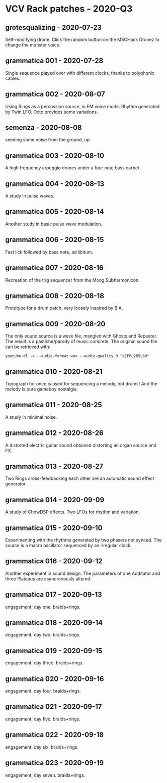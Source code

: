 # VCV Rack patches - 2020-Q3

## grotesqualizing - 2020-07-23

Self-modifying drone. Click the random button on the MSCHack Dronez to change the monster voice.

## grammatica 001 - 2020-07-28

Single sequence played over with different clocks, thanks to polyphonic cables.

## grammatica 002 - 2020-08-07

Using Rings as a percussion source, in FM voice mode. Rhythm generated by Twin LFO. Octo provides some variations.

## semenza - 2020-08-08

seeding some noise from the ground, up.

## grammatica 003 - 2020-08-10

A high frequency arpeggio drones under a four note bass carpet.

## grammatica 004 - 2020-08-13

A study in pulse waves.

## grammatica 005 - 2020-08-14

Another study in basic pulse wave modulation.

## grammatica 006 - 2020-08-15

Fast lick followed by bass note, ad libitum.

## grammatica 007 - 2020-08-16

Recreation of the trig sequencer from the Moog Subharmonicon.

## grammatica 008 - 2020-08-18

Prototype for a drum patch, very loosely inspired by BIA.

## grammatica 009 - 2020-08-20

The only sound source is a wave file, mangled with Ghosts and Repeater. The result is a pastiche/parody of music concrete.
The original sound file can be retrieved with:

```
youtube-dl -x --audio-format wav --audio-quality 0 "aEFPu2B5L60"
```

## grammatica 010 - 2020-08-21

Topograph for once is used for sequencing a melody, not drums! And the melody is pure gameboy nostalgia.

## grammatica 011 - 2020-08-25

A study in minimal noise.

## grammatica 012 - 2020-08-26

A distorted electric guitar sound obtained distorting an organ source and FX.

## grammatica 013 - 2020-08-27

Two Rings cross-feedbacking each other are an automatic sound effect generator.

## grammatica 014 - 2020-09-09

A study of ChowDSP effects. Two LFOs for rhythm and variation.

## grammatica 015 - 2020-09-10

Experimenting with the rhythms generated by two phasers not synced. The source is a macro oscillator sequenced by an irregular clock.

## grammatica 016 - 2020-09-12

Another experiment in sound design. The parameters of one Additator and three Plateaus are asyncronously altered.

## grammatica 017 - 2020-09-13

engagement, day one. braids+rings.

## grammatica 018 - 2020-09-14

engagement, day two. braids+rings.

## grammatica 019 - 2020-09-15

engagement, day three. braids+rings.

## grammatica 020 - 2020-09-16

engagement, day four. braids+rings.

## grammatica 021 - 2020-09-17

engagement, day five. braids+rings.

## grammatica 022 - 2020-09-18

engagement, day six. braids+rings.

## grammatica 023 - 2020-09-19

engagement, day seven. braids+rings.
